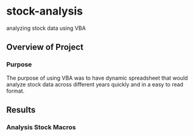 # stock-analysis
analyzing stock data using VBA


## Overview of Project
### Purpose

The purpose of using VBA was to have dynamic spreadsheet that would analyze stock data across different years quickly and in a easy to read format. 

## Results
### Analysis Stock Macros


 


